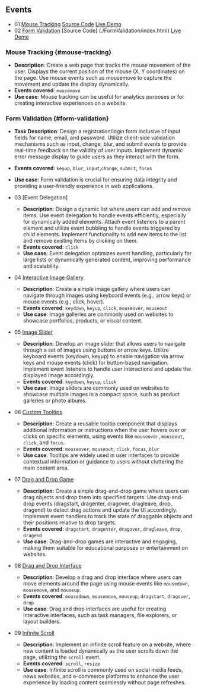 ## Events

- 01 [Mouse Tracking](#mouse-tracking)  [Source Code](./MouseTracking/index.html) [Live Demo](https://ajeetkumarrauniyar.github.io/JS-Minor/MouseTracking/index.html)
- 02 [Form Validation](#form-validation)  [Source Code] (./FormValidation/index.html) [Live Demo](https://ajeetkumarrauniyar.github.io/JS-Minor/FormValidation/index.html)

### Mouse Tracking {#mouse-tracking}

- **Description**: Create a web page that tracks the mouse movement of the user. Displays the current position of the mouse (X, Y coordinates) on the page. Use mouse events such as mousemove to capture the movement and update the display dynamically.
- **Events covered**: `mousemove`
- **Use case**: Mouse tracking can be useful for analytics purposes or for creating interactive experiences on a website.

### Form Validation {#form-validation}

- **Task Description**: Design a registration/login form inclusive of input fields for name, email, and password. Utilize client-side validation mechanisms such as input, change, blur, and submit events to provide real-time feedback on the validity of user inputs. Implement dynamic error message display to guide users as they interact with the form.
- **Events covered**: `keyup`, `blur`, `input`,`change`, `submit`, `focus`
- **Use case**: Form validation is crucial for ensuring data integrity and providing a user-friendly experience in web applications.

- 03 [Event Delegation]

  - **Description**: Design a dynamic list where users can add and remove items. Use event delegation to handle events efficiently, especially for dynamically added elements. Attach event listeners to a parent element and utilize event bubbling to handle events triggered by child elements. Implement functionality to add new items to the list and remove existing items by clicking on them.
  - **Events covered**: `click`
  - **Use case**: Event delegation optimizes event handling, particularly for large lists or dynamically generated content, improving performance and scalability.

- 04 [Interactive Image Gallery]()

  - **Description**: Create a simple image gallery where users can navigate through images using keyboard events (e.g., arrow keys) or mouse events (e.g., click, hover).
  - **Events covered**: `keydown`, `keyup`, `click`, `mouseover`, `mouseout`
  - **Use case**: Image galleries are commonly used on websites to showcase portfolios, products, or visual content.

- 05 [Image Slider]()

  - **Description**: Develop an image slider that allows users to navigate through a set of images using buttons or arrow keys. Utilize keyboard events (keydown, keyup) to enable navigation via arrow keys and mouse events (click) for button-based navigation. Implement event listeners to handle user interactions and update the displayed image accordingly.
  - **Events covered**: `keydown`, `keyup`, `click`
  - **Use case**: Image sliders are commonly used on websites to showcase multiple images in a compact space, such as product galleries or photo albums.

- 06 [Custom Tooltips]()

  - **Description**: Create a reusable tooltip component that displays additional information or instructions when the user hovers over or clicks on specific elements, using events like `mouseover`, `mouseout`, `click`, and `focus`.
  - **Events covered**: `mouseover`, `mouseout`, `click`, `focus`, `blur`
  - **Use case**: Tooltips are widely used in user interfaces to provide contextual information or guidance to users without cluttering the main content area.

- 07 [Drag and Drop Game]()

  - **Description**: Create a simple drag-and-drop game where users can drag objects and drop them into specified targets. Use drag-and-drop events (dragstart, dragenter, dragover, dragleave, drop, dragend) to detect drag actions and update the UI accordingly. Implement event handlers to track the state of draggable objects and their positions relative to drop targets.
  - **Events covered**: `dragstart`, `dragenter`, `dragover`, `dragleave`, `drop`, `dragend`
  - **Use case**: Drag-and-drop games are interactive and engaging, making them suitable for educational purposes or entertainment on websites.

- 08 [Drag and Drop Interface]()

  - **Description**: Develop a drag and drop interface where users can move elements around the page using mouse events like `mousedown`, `mousemove`, and `mouseup`.
  - **Events covered**: `mousedown`, `mousemove`, `mouseup`, `dragstart`, `dragover`, `drop`
  - **Use case**: Drag and drop interfaces are useful for creating interactive interfaces, such as task managers, file explorers, or layout builders.

- 09 [Infinite Scroll]()

  - **Description**: Implement an infinite scroll feature on a website, where new content is loaded dynamically as the user scrolls down the page, utilizing the `scroll` event.
  - **Events covered**: `scroll`, `resize`
  - **Use case**: Infinite scroll is commonly used on social media feeds, news websites, and e-commerce platforms to enhance the user experience by loading content seamlessly without page refreshes.
